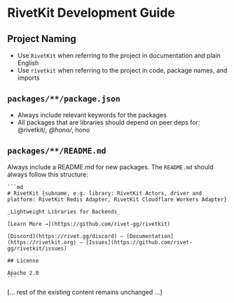 # RivetKit Development Guide

## Project Naming

- Use `RivetKit` when referring to the project in documentation and plain English
- Use `rivetkit` when referring to the project in code, package names, and imports

## `packages/**/package.json`

- Always include relevant keywords for the packages
- All packages that are libraries should depend on peer deps for: @rivetkit/*, @hono/*, hono

## `packages/**/README.md`

Always include a README.md for new packages. The `README.md` should always follow this structure:

    ```md
    # RivetKit {subname, e.g. library: RivetKit Actors, driver and platform: RivetKit Redis Adapter, RivetKit Cloudflare Workers Adapter}

    _Lightweight Libraries for Backends_

    [Learn More →](https://github.com/rivet-gg/rivetkit)

    [Discord](https://rivet.gg/discord) — [Documentation](https://rivetkit.org) — [Issues](https://github.com/rivet-gg/rivetkit/issues)

    ## License

    Apache 2.0
    ```

[... rest of the existing content remains unchanged ...]